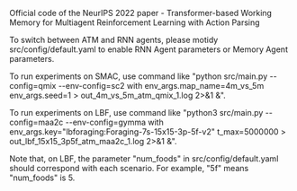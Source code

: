 Official code of the NeurIPS 2022 paper - Transformer-based Working Memory for Multiagent Reinforcement Learning with Action Parsing

To switch between ATM and RNN agents, please motidy src/config/default.yaml to enable RNN Agent parameters or Memory Agent parameters.

To run experiments on SMAC, use command like "python src/main.py --config=qmix --env-config=sc2 with env_args.map_name=4m_vs_5m env_args.seed=1 > out_4m_vs_5m_atm_qmix_1.log 2>&1 &".

To run experiments on LBF, use command like "python3 src/main.py --config=maa2c --env-config=gymma with env_args.key="lbforaging:Foraging-7s-15x15-3p-5f-v2" t_max=5000000 > out_lbf_15x15_3p5f_atm_maa2c_1.log 2>&1 &".

Note that, on LBF, the parameter "num_foods" in src/config/default.yaml should correspond with each scenario. For example, "5f" means "num_foods" is 5.
